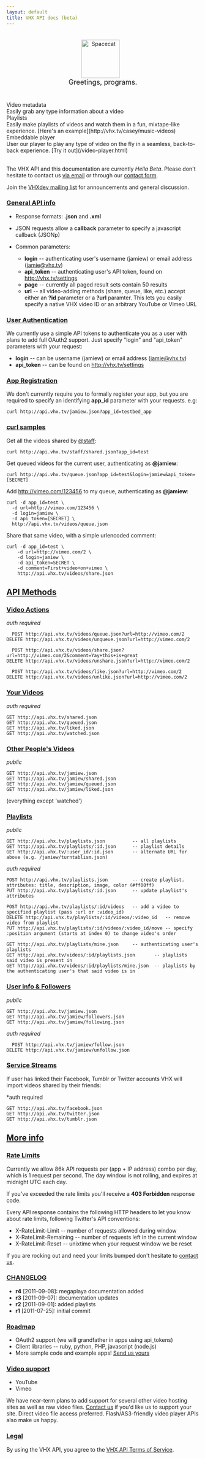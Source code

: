 ```yaml
---
layout: default
title: VHX API docs (beta)
---
```


<div style="text-align:center;padding-top: 20px;">
  <img align="center" src="http://vhx.tv/images/spacecat-cropped.png" alt="Spacecat" title="Spacecat" style="text-align:center;height: 100px; padding-right: 12px; " />
</div>
<div style="text-align:center;font-size:18px;margin-bottom:40px;">Greetings, programs.</div>

<div class="col" markdown="1">
  <div class="title">Video metadata</div>
  Easily grab any type information about a video
</div>
<div class="col" markdown="1">
  <div class="title">Playlists</div>
  Easily make playlists of videos and watch them in a fun, mixtape-like experience. [Here's an example](http://vhx.tv/casey/music-videos)
</div>
<div class="col" markdown="1">
  <div class="title">Embeddable player</div>
  User our player to play any type of video on the fly in a seamless, back-to-back experience. [Try it out](/video-player.html)
</div>
<div class="clear">&nbsp;</div>

The VHX API and this documentation are currently _Hella Beta_. Please don't hesitate to contact us [via email](mailto:dev@vhx.tv) or through our [contact form](http://vhx.tv/feedback).

Join the [VHXdev mailing list](https://groups.google.com/group/vhx-api) for announcements and general discussion.

### [General API info](#general-api-info)

* Response formats: __.json__ and __.xml__
* JSON requests allow a __callback__ parameter to specify a javascript callback (JSONp)

* Common parameters:
  * __login__ -- authenticating user's username (jamiew) or email address (jamie@vhx.tv)
  * __api_token__ -- authenticating user's API token, found on <http://vhx.tv/settings>
  * __page__ -- currently all paged result sets contain 50 results
  * __url__ -- all video-adding methods (share, queue, like, etc.) accept either an __?id__ parameter or a __?url__ paramter. This lets you easily specify a native VHX video ID or an arbitrary YouTube or Vimeo URL

### [User Authentication](#user-authentication)

We currently use a simple API tokens to authenticate you as a user with plans to add full OAuth2 support. Just specify "login" and "api_token" parameters with your request:

* __login__ -- can be username (jamiew) or email address (jamie@vhx.tv)
* __api_token__ -- can be found on <http://vhx.tv/settings>

### [App Registration](#app-registration)

We don't currently require you to formally register your app, but you are required to specify an identifying __app_id__ parameter with your requests. e.g:

    curl http://api.vhx.tv/jamiew.json?app_id=testbed_app

### [curl samples](#curl-samples)

Get all the videos shared by [@staff](http://vhx.tv/staff/shared):

    curl http://api.vhx.tv/staff/shared.json?app_id=test


Get queued videos for the current user, authenticating as __@jamiew__:

    curl http://api.vhx.tv/queue.json?app_id=test&login=jamiew&api_token=[SECRET]


Add <http://vimeo.com/123456> to my queue, authenticating as __@jamiew__:

    curl -d app_id=test \
      -d url=http://vimeo.com/123456 \
      -d login=jamiew \
      -d api_token=[SECRET] \
      http://api.vhx.tv/videos/queue.json

Share that same video, with a simple urlencoded comment:

    curl -d app_id=test \
        -d url=http://vimeo.com/2 \
        -d login=jamiew \
        -d api_token=SECRET \
        -d comment=First+video+on+vimeo \
        http://api.vhx.tv/videos/share.json


## [API Methods](#api-methods)

### [Video Actions](#video-actions)

_auth required_

      POST http://api.vhx.tv/videos/queue.json?url=http://vimeo.com/2
    DELETE http://api.vhx.tv/videos/unqueue.json?url=http://vimeo.com/2

      POST http://api.vhx.tv/videos/share.json?url=http://vimeo.com/2&comment=Yay+this+is+great
    DELETE http://api.vhx.tv/videos/unshare.json?url=http://vimeo.com/2

      POST http://api.vhx.tv/videos/like.json?url=http://vimeo.com/2
    DELETE http://api.vhx.tv/videos/unlike.json?url=http://vimeo.com/2

### [Your Videos](#your-videos)

_auth required_

    GET http://api.vhx.tv/shared.json
    GET http://api.vhx.tv/queued.json
    GET http://api.vhx.tv/liked.json
    GET http://api.vhx.tv/watched.json

### [Other People's Videos](#other-peoples-videos)

_public_

    GET http://api.vhx.tv/jamiew.json
    GET http://api.vhx.tv/jamiew/shared.json
    GET http://api.vhx.tv/jamiew/queued.json
    GET http://api.vhx.tv/jamiew/liked.json

(everything except 'watched')

### [Playlists](#playlists)

_public_

    GET http://api.vhx.tv/playlists.json          -- all playlists
    GET http://api.vhx.tv/playlists/:id.json      -- playlist details
    GET http://api.vhx.tv/:user_id/:id.json       -- alternate URL for above (e.g. /jamiew/turntablism.json)

_auth required_

    POST http://api.vhx.tv/playlists.json         -- create playlist. attributes: title, description, image, color (#ff00ff)
    PUT http://api.vhx.tv/playlists/:id.json      -- update playlist's attributes

    POST http://api.vhx.tv/playlists/:id/videos   -- add a video to specified playlist (pass :url or :video_id)
    DELETE http://api.vhx.tv/playlists/:id/videos/:video_id   -- remove video from playlist
    PUT http://api.vhx.tv/playlists/:id/videos/:video_id/move -- specify :position argument (starts at index 0) to change video's order

    GET http://api.vhx.tv/playlists/mine.json     -- authenticating user's playlists
    GET http://api.vhx.tv/videos/:id/playlists.json       -- playlists said video is present in
    GET http://api.vhx.tv/videos/:id/playlists/mine.json  -- playlists by the authenticating user's that said video is in


### [User info & Followers](#user-info-followers)

_public_

    GET http://api.vhx.tv/jamiew.json
    GET http://api.vhx.tv/jamiew/followers.json
    GET http://api.vhx.tv/jamiew/following.json

_auth required_

      POST http://api.vhx.tv/jamiew/follow.json
    DELETE http://api.vhx.tv/jamiew/unfollow.json


### [Service Streams](#service-streams)

If user has linked their Facebook, Tumblr or Twitter accounts VHX will import videos shared by their friends:

*auth required

    GET http://api.vhx.tv/facebook.json
    GET http://api.vhx.tv/twitter.json
    GET http://api.vhx.tv/tumblr.json

## [More info](#more-info)

### [Rate Limits](#rate-limits)

Currently we allow 86k API requests per (app + IP address) combo per day, which is 1 request per second. The day window is not rolling, and expires at midnight UTC each day.

If you've exceeded the rate limits you'll receive a __403 Forbidden__ response code.

Every API response contains the following HTTP headers to let you know about rate limits, following Twitter's API conventions:

- X-RateLimit-Limit -- number of requests allowed during window
- X-RateLimit-Remaining -- number of requests left in the current window
- X-RateLimit-Reset -- unixtime when your request window we be reset

If you are rocking out and need your limits bumped don't hesitate to [contact us](mailto:team@vhx.tv?subject=I+need+more+API+requests).


### [CHANGELOG](#changelog)

* __r4__ [2011-09-08]: megaplaya documentation added
* __r3__ [2011-09-07]: documentation updates
* __r2__ [2011-09-01]: added playlists
* __r1__ [2011-07-25]: initial commit


### [Roadmap](#roadmap)

* OAuth2 support (we will grandfather in apps using api_tokens)
* Client libraries -- ruby, python, PHP, javascript (node.js)
* More sample code and example apps! [Send us yours](mailto:team@vhx.tv)


### [Video support](#video-support)

* YouTube
* Vimeo

We have near-term plans to add support for several other video hosting sites as well as raw video files. [Contact us](mailto:dev@vhx.tv) if you'd like us to support your site. Direct video file access preferred. Flash/AS3-friendly video player APIs also make us happy.


### [Legal](#legal)

By using the VHX API, you agree to the [VHX API Terms of Service](/tos.html).
